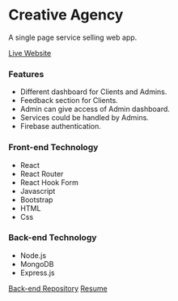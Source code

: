 # Creative Agency
A single page service selling web app. 

[Live Website](https://our-creative-agency.web.app/home)


### Features 
* Different dashboard for Clients and Admins.
* Feedback section for Clients.
* Admin can give access of  Admin dashboard.
* Services could be handled by Admins.
* Firebase authentication.

### Front-end Technology
* React
* React Router
* React Hook Form
* Javascript
* Bootstrap
* HTML
* Css

### Back-end Technology
* Node.js
* MongoDB
* Express.js

[Back-end Repository](https://github.com/farjana001/creative-agency-server)
[Resume](https://drive.google.com/file/d/1l-BxPeVAvRoGX8ZJbENxtGiR-8YqpaGN/view?usp=sharing)
